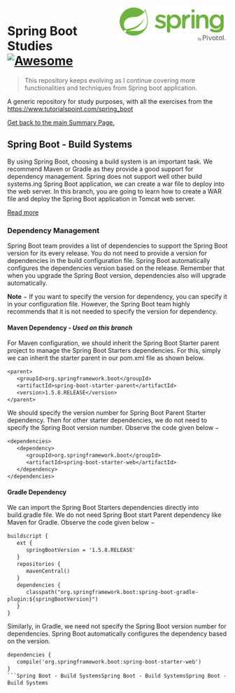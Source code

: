 <img width="250" src="img/spring-by-pivotal.png" align="right" />

# Spring Boot Studies [![Awesome](https://cdn.rawgit.com/sindresorhus/awesome/d7305f38d29fed78fa85652e3a63e154dd8e8829/media/badge.svg)](https://github.com/sindresorhus/awesome)
> This repository keeps evolving as I continue covering more functionalities and techniques from Spring boot application.

A generic repository for study purposes, with all the exercises from the https://www.tutorialspoint.com/spring_boot

[Get back to the main Summary Page.](https://github.com/guilhermeborgesbastos/Spring-Boot-Studies)


## Spring Boot - Build Systems

By using Spring Boot, choosing a build system is an important task. We recommend Maven or Gradle as they provide a good support for dependency management. Spring does not support well other build systems.ing Spring Boot application, we can create a war file to deploy into the web server. In this branch, you are going to learn how to create a WAR file and deploy the Spring Boot application in Tomcat web server.

[Read more](https://www.tutorialspoint.com/spring_boot/spring_boot_build_systems.htm)

### Dependency Management
Spring Boot team provides a list of dependencies to support the Spring Boot version for its every release. You do not need to provide a version for dependencies in the build configuration file. Spring Boot automatically configures the dependencies version based on the release. Remember that when you upgrade the Spring Boot version, dependencies also will upgrade automatically.

**Note** − If you want to specify the version for dependency, you can specify it in your configuration file. However, the Spring Boot team highly recommends that it is not needed to specify the version for dependency.

#### Maven Dependency - *Used on this branch*

For Maven configuration, we should inherit the Spring Boot Starter parent project to manage the Spring Boot Starters dependencies. For this, simply we can inherit the starter parent in our pom.xml file as shown below.
```
<parent>
   <groupId>org.springframework.boot</groupId>
   <artifactId>spring-boot-starter-parent</artifactId>
   <version>1.5.8.RELEASE</version>
</parent>
```
We should specify the version number for Spring Boot Parent Starter dependency. Then for other starter dependencies, we do not need to specify the Spring Boot version number. Observe the code given below −
```
<dependencies>
   <dependency>
      <groupId>org.springframework.boot</groupId>
      <artifactId>spring-boot-starter-web</artifactId>
   </dependency>
</dependencies>
```

#### Gradle Dependency

We can import the Spring Boot Starters dependencies directly into build.gradle file. We do not need Spring Boot start Parent dependency like Maven for Gradle. Observe the code given below −
```
buildscript {
   ext {
      springBootVersion = '1.5.8.RELEASE'
   }
   repositories {
      mavenCentral()
   }
   dependencies {
      classpath("org.springframework.boot:spring-boot-gradle-plugin:${springBootVersion}")
   }
}
```
Similarly, in Gradle, we need not specify the Spring Boot version number for dependencies. Spring Boot automatically configures the dependency based on the version.
```
dependencies {
   compile('org.springframework.boot:spring-boot-starter-web')
}
```Spring Boot - Build SystemsSpring Boot - Build SystemsSpring Boot - Build Systems
